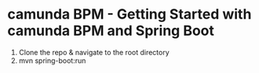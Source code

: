 # camunda BPM - Getting Started with camunda BPM and Spring Boot

1. Clone the repo & navigate to the root directory
2. mvn spring-boot:run